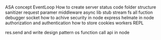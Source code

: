 ASA concept
EventLoop
How to create server
status code
folder structure
sanitizer
request paramer
middleware
async lib
stub
stream
fs all fuction
debugger
socket
how to achive security in node
express
helmate in node
authorization and authentication
how to store cookies
workers
REPL

res.send and write
design pattern
os function
call api in node